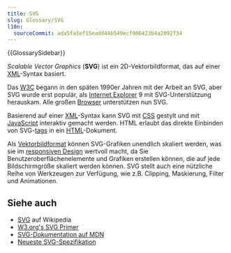 ```yaml
---
title: SVG
slug: Glossary/SVG
l10n:
  sourceCommit: ada5fa5ef15eadd44b549ecf906423b4a2092f34
---
```


{{GlossarySidebar}}

_Scalable Vector Graphics_ (**SVG**) ist ein 2D-Vektorbildformat, das auf einer [XML](/de/docs/Glossary/XML)-Syntax basiert.

Das [W3C](/de/docs/Glossary/W3C) begann in den späten 1990er Jahren mit der Arbeit an SVG, aber SVG wurde erst populär, als [Internet Explorer](/de/docs/Glossary/Microsoft_Internet_Explorer) 9 mit SVG-Unterstützung herauskam. Alle großen [Browser](/de/docs/Glossary/browser) unterstützen nun SVG.

Basierend auf einer [XML](/de/docs/Glossary/XML)-Syntax kann SVG mit [CSS](/de/docs/Glossary/CSS) gestylt und mit [JavaScript](/de/docs/Glossary/JavaScript) interaktiv gemacht werden. HTML erlaubt das direkte Einbinden von SVG-[tags](/de/docs/Glossary/Tag) in ein [HTML](/de/docs/Glossary/HTML)-Dokument.

Als [Vektorbildformat](https://en.wikipedia.org/wiki/Vector_graphics) können SVG-Grafiken unendlich skaliert werden, was sie im [responsiven Design](/de/docs/Glossary/responsive_web_design) wertvoll macht, da Sie Benutzeroberflächenelemente und Grafiken erstellen können, die auf jede Bildschirmgröße skaliert werden können. SVG stellt auch eine nützliche Reihe von Werkzeugen zur Verfügung, wie z.B. Clipping, Maskierung, Filter und Animationen.

## Siehe auch

- [SVG](https://en.wikipedia.org/wiki/SVG) auf Wikipedia
- [W3.org's SVG Primer](https://www.w3.org/Graphics/SVG/IG/resources/svgprimer.html)
- [SVG-Dokumentation auf MDN](/de/docs/Web/SVG)
- [Neueste SVG-Spezifikation](https://www.w3.org/TR/SVG/)
